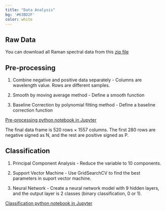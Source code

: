```yaml
---
title: "Data Analysis"
bg: '#63BD2F'
color: white
---
```


## Raw Data

You can download all Raman spectral data from this [zip file](https://github.com/juliachu216/ABE-516X-Project/blob/master/Raw%20Data.zip)

## Pre-processing

1. Combine negative and positive data separately - Columns are wavelength value. Rows are different samples.
  
2. Smooth by moving average method - Define a smooth function
  
3. Baseline Correction by polynomial fitting method - Define a baseline correction function


[Pre-processing python notebook in Jupyter](https://nbviewer.jupyter.org/github/juliachu216/ABE-516X-Project/blob/master/analysis/Pre-process%20data.ipynb)


The final data frame is 520 rows × 1557 columns. The first 280 rows are negative signed as N, and the rest are positive signed as P.

## Classification
1. Principal Component Analysis - Reduce the variable to 10 components.

2. Support Vector Machine - Use GridSearchCV to find the best parameters in suport vector machine.

3. Neural Network - Create a neural network model with 9 hidden layers, and the output layer is 2 classes (binary classification, 0 or 1). 


[Classification python notebook in Jupyter](https://nbviewer.jupyter.org/github/juliachu216/ABE-516X-Project/blob/master/analysis/Classification.ipynb)


